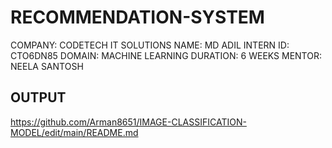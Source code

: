 # RECOMMENDATION-SYSTEM
COMPANY: CODETECH IT SOLUTIONS
NAME: MD ADIL
INTERN ID: CTO6DN85
DOMAIN: MACHINE LEARNING
DURATION: 6 WEEKS
MENTOR: NEELA SANTOSH

## OUTPUT

https://github.com/Arman8651/IMAGE-CLASSIFICATION-MODEL/edit/main/README.md
